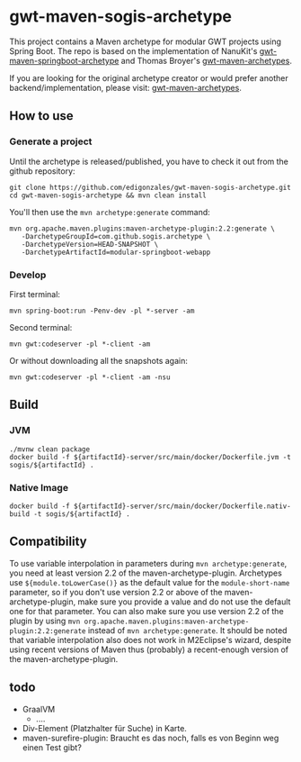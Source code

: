 # gwt-maven-sogis-archetype

This project contains a Maven archetype for modular GWT projects using Spring Boot. The repo is based on the implementation of NanuKit's [gwt-maven-springboot-archetype](https://github.com/NaluKit/gwt-maven-springboot-archetype) and Thomas Broyer's [gwt-maven-archetypes](https://github.com/tbroyer/gwt-maven-archetypes).

If you are looking for the original archetype creator or would prefer another backend/implementation, please visit:  [gwt-maven-archetypes](https://github.com/tbroyer/gwt-maven-archetypes).


## How to use

### Generate a project
Until the archetype is released/published, you have to check it out from the github repository:

```
git clone https://github.com/edigonzales/gwt-maven-sogis-archetype.git
cd gwt-maven-sogis-archetype && mvn clean install
```

You'll then use the `mvn archetype:generate` command:

```
mvn org.apache.maven.plugins:maven-archetype-plugin:2.2:generate \
   -DarchetypeGroupId=com.github.sogis.archetype \
   -DarchetypeVersion=HEAD-SNAPSHOT \
   -DarchetypeArtifactId=modular-springboot-webapp
```

### Develop
First terminal:
```
mvn spring-boot:run -Penv-dev -pl *-server -am
```

Second terminal:
```
mvn gwt:codeserver -pl *-client -am
```

Or without downloading all the snapshots again:

```
mvn gwt:codeserver -pl *-client -am -nsu
```

## Build

### JVM

```
./mvnw clean package
docker build -f ${artifactId}-server/src/main/docker/Dockerfile.jvm -t sogis/${artifactId} .
```

### Native Image
```
docker build -f ${artifactId}-server/src/main/docker/Dockerfile.nativ-build -t sogis/${artifactId} .
```

## Compatibility

To use variable interpolation in parameters during `mvn archetype:generate`, you need at least version 2.2 of the maven-archetype-plugin. Archetypes use `${module.toLowerCase()}` as the default value for the `module-short-name` parameter, so if you don't use version 2.2 or above of the maven-archetype-plugin, make sure you provide a value and do not use the default one for that parameter. You can also make sure you use version 2.2 of the plugin by using `mvn org.apache.maven.plugins:maven-archetype-plugin:2.2:generate` instead of `mvn archetype:generate`. It should be noted that variable interpolation also does not work in M2Eclipse's wizard, despite using recent versions of Maven thus (probably) a recent-enough version of the maven-archetype-plugin.

## todo
- GraalVM
  * ....
- Div-Element (Platzhalter für Suche) in Karte.
- maven-surefire-plugin: Braucht es das noch, falls es von Beginn weg einen Test gibt?
